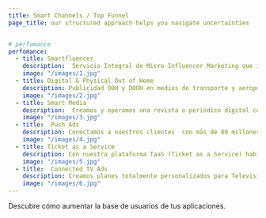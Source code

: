 ```yaml
---
title: Smart Channels / Top Funnel
page_title: our structured approach helps you navigate uncertainties


# perfomance
perfomance:
  - title: Smartfluencer
    description:  Servicio Integral de Micro Influencer Marketing que incluye Encontrar con nuestra plataforma de AI a los micro Influencers adecuados al perfil deseado, el Gestionar administrativa y legalmente a los micro Influencers, Producir los contenidos, Medir los resultados y Optimizar las estrategias de comunicación.
    image: "/images/1.jpg"
  - title: Digital & Physical Out of Home
    description: Publicidad OOH y DOOH en medios de transporte y aeropuertos para lograr impactar a una audiencia masiva y cautiva con largos tiempos de exposición.
    image: "/images/2.jpg"
  - title: Smart Media
    description:  Creamos y operamos una revista o periódico digital con contenido de nicho para nuestros clientes  y lo conectamos con audiencias relevantes a nivel nacional y todo bajo la línea editorial del cliente.
    image: "/images/3.jpg"
  - title:  Push Ads
    description: Conectamos a nuestros clientes  con más de 80 millones de personas a las que impactamos con comunicación directa e instantánea en su teléfono móvil con el 100% de visibilidad.
    image: "/images/4.jpg"
  - title: Ticket as a Service
    description: Con nuestra plataforma TaaS (Ticket as a Service) habilitamos a nuestros clientes a desarrollar estrategias de promoción y lealtad premiando a sus clientes con boletos digitales de rifas y sorteos 100% regulados por SEGOB y diseñados a la medida para nuestro cliente. 
    image: "/images/5.jpg"
  - title:  Connected TV Ads
    description: Creamos planes totalmente personalizados para Televisión Digital. 
    image: "/images/6.jpg"
---
```

Descubre cómo aumentar la base de usuarios de tus aplicaciones. 